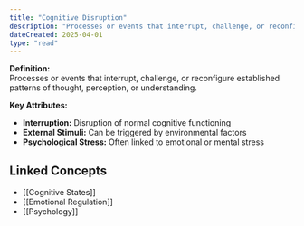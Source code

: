 ```yaml
---
title: "Cognitive Disruption"
description: "Processes or events that interrupt, challenge, or reconfigure established patterns of thought, perception, or understanding."
dateCreated: 2025-04-01
type: "read"
---
```


**Definition:**  
Processes or events that interrupt, challenge, or reconfigure established patterns of thought, perception, or understanding.

**Key Attributes:**  
- **Interruption:** Disruption of normal cognitive functioning  
- **External Stimuli:** Can be triggered by environmental factors  
- **Psychological Stress:** Often linked to emotional or mental stress

## Linked Concepts
- [[Cognitive States]]
- [[Emotional Regulation]]
- [[Psychology]]
